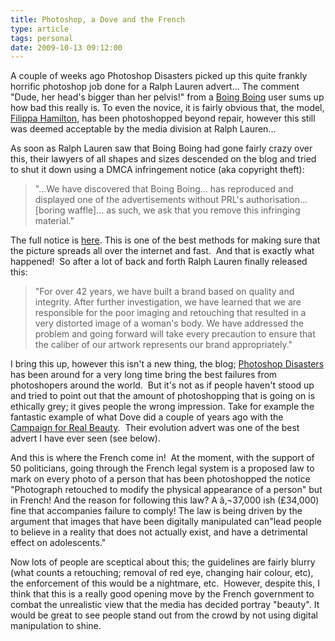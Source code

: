 ```yaml
---
title: Photoshop, a Dove and the French
type: article
tags: personal
date: 2009-10-13 09:12:00
---
```


A couple of weeks ago Photoshop Disasters picked up this quite frankly horrific photoshop job done for a Ralph Lauren advert... The comment "Dude, her head's bigger than her pelvis!" from a <a href="http://www.boingboing.net/2009/09/29/ralph-lauren-opens-n.html">Boing Boing</a> user sums up how bad this really is. To even the novice, it is fairly obvious that, the model, <a href="http://supermodels.nl/filippahamilton/pictures/1">Filippa Hamilton</a>, has been photoshopped beyond repair, however this still was deemed acceptable by the media division at Ralph Lauren...

As soon as Ralph Lauren saw that Boing Boing had gone fairly crazy over this, their lawyers of all shapes and sizes descended on the blog and tried to shut it down using a DMCA infringement notice (aka copyright theft):

> "...We have discovered that Boing Boing... has reproduced and displayed one of the advertisements without PRL's authorisation... [boring waffle]... as such, we ask that you remove this infringing material."

The full notice is <a href="http://craphound.com/10-2-09LettertoPriorityColoinrePRLInfringement.pdf">here</a>. This is one of the best methods for making sure that the picture spreads all over the internet and fast. &nbsp;And that is exactly what happened! &nbsp;So after a lot of back and forth Ralph Lauren finally released this:

> "For over 42 years, we have built a brand based on quality and integrity. After further investigation, we have learned that we are responsible for the poor imaging and retouching that resulted in a very distorted image of a woman's body. We have addressed the problem and going forward will take every precaution to ensure that the caliber of our artwork represents our brand appropriately."

I bring this up, however this isn't a new thing, the blog; <a href="http://photoshopdisasters.blogspot.com/">Photoshop Disasters</a> has been around for a very long time bring the best failures from photoshopers around the world. &nbsp;But it's not as if people haven't stood up and tried to point out that the amount of photoshopping that is going on is ethically grey; it gives people the wrong impression. Take for example the fantastic example of what Dove did a couple of years ago with the <a href="http://www.campaignforrealbeauty.com/">Campaign for Real Beauty</a>. &nbsp;Their evolution advert was one of the best advert I have ever seen (see below).

And this is where the French come in! &nbsp;At the moment, with the support of 50 politicians, going through the French legal system is a proposed law to mark on every photo of a person that has been photoshopped the notice "Photograph retouched to modify the physical appearance of a person" but in French! And the reason for following this law? A â‚¬37,000 ish (&pound;34,000) fine that accompanies failure to comply! The law is being driven by the argument that images that have been digitally manipulated can"lead people to believe in a reality that does not actually exist, and have a detrimental effect on adolescents."

Now lots of people are sceptical about this; the guidelines are fairly blurry (what counts a retouching; removal of red eye, changing hair colour, etc), the enforcement of this would be a nightmare, etc. &nbsp;However, despite this, I think that this is a really good opening move by the French government to combat the unrealistic view that the media has decided portray "beauty". It would be great to see people stand out from the crowd by not using digital manipulation to shine.
